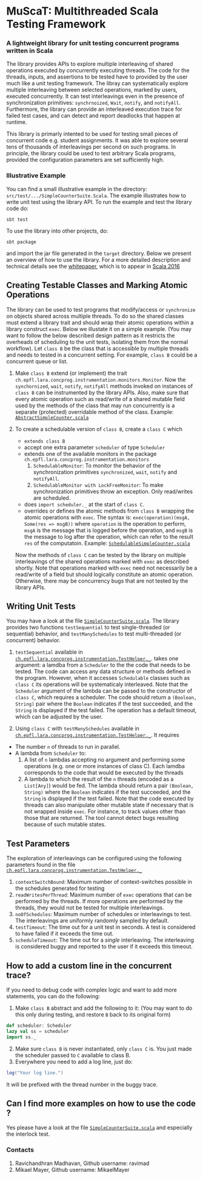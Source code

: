 # MuScaT: Multithreaded Scala Testing Framework

### A lightweight library for unit testing concurrent programs written in Scala

The library provides APIs to explore multiple interleaving of shared operations executed by concurrently executing threads. 
The code for the threads, inputs, and assertions to be tested have to provided by the user much like a unit testing 
framework. The libray can systematically explore multiple interleaving between selected operations, marked by
users, executed concurrently.
It can test interleavings even in the presence of synchronization primitives: `synchrnoized`, `Wait`, `notify`, and `notifyAll`.
Furthermore, the library can provide an interleaved execution trace for failed test cases, and 
can detect and report deadlocks that happen at runtime.

This library is primarly intented to be used for testing small pieces of concurrent code e.g. student assignments.
It was able to explore several tens of thousands of interleavings per second on such programs.
In principle, the library could be used to test arbitrary Scala programs, provided the configuration parameters are 
set sufficiently high.

### Illustrative Example 

You can find a small illustrative example in the directory: `src/test/.../SimpleCounterSuite.Scala`.
The example illustrates how to write unit test using the library API. 
To run the example and test the library code do:

    sbt test

To use the library into other projects, do:

    sbt package

and import the jar file generated in the `target` directory.
Below we present an overview of how to use the library.
For a more detailed description and technical details see the [whitepaper](https://lara.epfl.ch/~kandhada/MuScaT), which is to appear in 
[Scala 2016](http://conf.researchr.org/track/scala-2016/scala-2016)

## Creating Testable Classes and Marking Atomic Operations

The library can be used to test programs that modify/access or `synchronize` on objects shared across multiple threads.
To do so the shared classes must extend a library trait and should wrap their atomic operations within a 
library construct `exec`.
Below we illustate it on a simple example. (You may want to follow the below described design pattern as it restricts 
the overheads of scheduling to the unit tests, isolating them from the normal workflow).
Let `class B` be the class that is accessible by multiple threads and needs to tested in a concurrent setting.
For example, `class B` could be a concurrent queue or list.
   
1. Make `class B` extend (or implement) the trait `ch.epfl.lara.concprog.instrumentation.monitors.Monitor`.
   Now the `synchornized`, `wait`, `notify`, `notifyAll` methods invoked on instances of `class B` can be instrumented
   by the library APIs.
   Also, make sure that every atomic operation such as read/write of a shared mutable field used by the methods of the class 
   that may run concurrently is a separate (protected) overridable method of the class.
   Example: [`AbstractSimpleCounter.scala`](src/main/scala/ch/epfl/lara/concprog/AbstractSimpleCounter.scala)
   
2. To create a schedulable version of `class B`, create a `class C` which
   * `extends class B` 
   * accept one extra parameter `scheduler` of type `Scheduler`
   * extends one of the available monitors in the package `ch.epfl.lara.concprog.instrumentation.monitors`
     1. `SchedulableMonitor`: To monitor the behavior of the synchronization primitives `synchronized`, `wait`, `notify` and `notifyAll`.
     2. `SchedulableMonitor with LockFreeMonitor`: To make synchronization primitives throw an exception. Only read/writes are scheduled.
   * does `import scheduler._` at the start of `class C`.
   * overrides or defines the atomic methods from `class B` wrapping the atomic operations with `exec`.
     The syntax is: `exec(operation)(msgA, Some(res => msgB))` where `operation` is the operation to perform, `msgA` is the message that is logged before the operation, 
     and `msgB` is the message to log after the operation, which can refer to the result `res` of the computatoin. 
   Example: [`SchedulableSimpleCounter.scala`](src/main/scala/ch/epfl/lara/concprog/SchedulableSimpleCounter.scala)

   Now the methods of `class C` can be tested by the library on multiple interleavings of the shared operations marked with `exec` as described shortly. 
   Note that operations marked with `exec` need not necessarily be a read/write of a field but should 
   logically constitute an atomic operation. Otherwise, there may be concurrency bugs that are not tested by the library APIs.

## Writing Unit Tests

You may have a look at the file  [`SimpleCounterSuite.scala`](src/main/scala/ch/epfl/lara/concprog/SimpleCounterSuite.scala).
The library provides two functions `testSequential`  to test single-threaded (or sequential) behavior, and `testManySchedules` to
test multi-threaded (or concurrent) behavior.

1. `testSequential` available in [`ch.epfl.lara.concprog.instrumentation.TestHelper._`](src/test/scala/ch/epfl/lara/concprog/instrumentation/TestHelper.scala).
    takes one argument: a lamdba from a `Scheduler` to  the the code that needs to be tested. The code can access any data structure or methods defined in the program. However, when it accesses `Schedulable` classes such as `class C` its operations will be systematicaly interleaved.
    Note that the `Scheduler` argument of the lambda can be passed to the constructor of `class C`, which requires a scheduler.
    The code should return a `(Boolean, String)` pair where the `Boolean` indicates if the test succeeded, and the `String` is displayed if the test failed.
    The operation has a default timeout, which can be adjusted by the user.

3. Using `class C` with `testManySchedules` available in [`ch.epfl.lara.concprog.instrumentation.TestHelper._`](src/test/scala/ch/epfl/lara/concprog/instrumentation/TestHelper.scala).
  It requires 
  * The number `n` of threads to run in parallel.
  * A lambda from `Scheduler` to:
    1. A list of `n` lambdas accepting no argument and performing some operations (e.g. one or more instances of class C). 
	Each lamdba corresponds to the code that would be executed by the threads
    2. A lambda to which  the result of the `n` threads (encoded as a `List[Any]`) would be fed. The lambda should return a pair `(Boolean, String)` 
	where the `Boolean` indicates if the test succeeded, and the `String` is displayed if the test failed.
	Note that the code executed by threads can also manipulate other mutable state if necessary that is not wrapped inside `exec`. 
	For instance, to track values other than those that are returned. The tool cannot detect bugs resulting because of such mutable states.

## Test Parameters

The exploration of interleavings can be configured using the following parameters found in the file [`ch.epfl.lara.concprog.instrumentation.TestHelper._`](src/test/scala/ch/epfl/lara/concprog/instrumentation/TestHelper.scala)

1. `contextSwitchBound`: Maximum number of context-switches possible in the schedules generated for testing
2. `readWritesPerThread`: Maximum number of `exec` operations that can be performed by the threads. If more operations are performed by the threads, they would not be tested for multiple interleavings.
3. `noOfSchedules`: Maximum number of schedules or interleavings to test. The interleavings are uniformly randomly sampled by default.
4. `testTimeout`: The time out for a unit test in seconds. A test is considered to have failed if it exceeds the time out.
5. `scheduleTimeout`: The time out for a _single_ interleaving. The interleaving is considered buggy and reported to the user if it exceeds this timeout.

## How to add a custom line in the concurrent trace?

If you need to debug code with complex logic and want to add more statements, you can do the following:

1. Make `class B` abstract and add the following to it: 
(You may want to do this only during testing, and restore `B` back to its original form)
```scala
def scheduler: Scheduler
lazy val ss = scheduler
import ss._
```
2. Make sure `class B` is never instantiated, only `class C` is. You just made the scheduler passed to `C` available to class B.
3. Everywhere you need to add a log line, just do:
```scala
log("Your log line.")
```
It will be prefixed with the thread number in the buggy trace.

## Can I find more examples on how to use the code ?

Yes please have a look at the file [`SimpleCounterSuite.scala`](src/test/scala/ch/epfl/lara/concprog/SimpleCounterSuite.scala) and especially the interlock test.

### Contacts

1. Ravichandhran Madhavan, Github username: ravimad
2. Mikael Mayer, Github username: MikaelMayer
